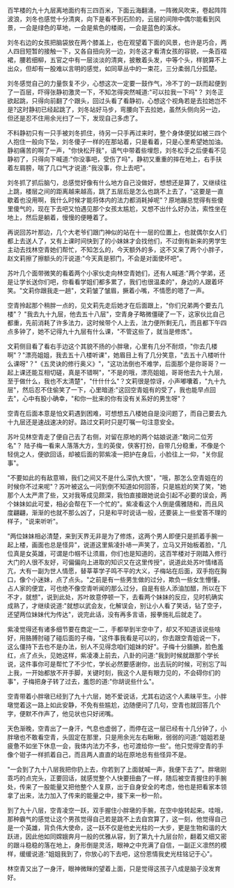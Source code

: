 百竿楼的九十九层离地面约有三四百米，下面云海翻涌，一阵微风吹来，卷起阵阵波浪，刘冬也感觉十分清爽，向下是看不到石阶的，云层的间隙中偶尔能看到风景，一会是绿色的草地，一会是紫色的楼阁，一会是蓝色的溪水。

刘冬右边的女孩把脑袋放在两个膝盖上，也在观望着下面的风景，也许是巧合，两人四目短暂的接触一下，又各自扭向另一边，刘冬这才看清女孩的容貌，一条百褶裙，腰若细柳，五官之中有一层淡淡的清爽，披散着头发，中等个头，样貌算不上出众，但却有一股难以言明的感觉，如同草丛中的一束花，三分柔弱几分孤楚。

刘冬感觉自己的力量恢复不少，心想这次一定要一鼓作气，冷不丁的一跃而起便到了一百层，吓得张静初激灵一下，不知怎得突然喊道:"可以拉我一下吗"？ 刘冬正欲起跳，只得向前翻了个跟头，回过头看了看静初，心想这个视角若是去拉她岂不是?这时静初已经起跳了，刘冬站好马步，弯腰向下去拉她，虽然头侧向另一边，但还是忍不住用余光扫了一下，发现自己多虑了。

不料静初只有一只手被刘冬抓住，待另一只手再过来时，整个身体便犹如被三四个人抱住一般向下坠，刘冬傻子一样的在那站着，只是看着，只是心里希望她加油。静初痛苦的啊了一声，"你快松开我"，语气中带着些埋怨，刘冬松手之后便看不见静初了，只得向下喊道:"你没事吧，受伤了吗"，静初又重重的摔在地上，右手扶着左肩膀，喘了几口气才说道:"我没事，你上去吧"。

刘冬抓了抓后脑勺，总感觉好像有什么地方自己没做好，想想还是算了，又继续往上跳，楼层之间的距离越来越高，跳了五层后是怎么也跳不上去了，"这要是一直歇着也没用啊，我什么时候才能将体内的法力都消耗掉呢"？原地蹦总觉得有些傻里傻气的，现在下去吧又怕遇见那个女孩太尴尬，又想不出什么好办法，索性坐在地上，然后是躺着，慢慢的便睡着了。

再说回苏叶那边，几个大老爷们跟门神似的站在十一层的位置上，也就偶尔女人们都上去送人了，又有上课时间快到了的小妹妹才会找他们，不过倒有新来的男学生主动去找林空青她们帮忙，不知怎么的，今天额外的多，这不又来了两个小胖子，赵文莉擦了擦额头的汗说道:"今天真是邪门，不会是对面使坏吧"。

苏叶几个面带微笑的看着两个小家伙走向林空青她们，还有人喊道:"两个学弟，还是让学长送你们吧，你看看学姐们都多累了，我们也很温柔的"，身边的人跟着坏笑。"文莉你跟我走一趟"，文莉皱了皱眉，撅着小嘴，不情愿的嗯了一声。

空青拎起那个稍胖一点的，见文莉先走后她才在后面跟上，"你们兄弟两个要去几楼"？ "我去九十九层，他去五十八层"，空青身子略微僵硬了一下，这家伙比自己都重，先前消耗了许多法力，这时候带个人上去，法力便所剩无几，而且都下午四点多钟了，她不记得九十九层有什么课，"不管这些了，就当是修炼"。

文莉侧目看了看右手边这个其貌不扬的小胖墩，心里有几分不耐烦，"你去几楼啊"？"漂亮姐姐，我去五十八楼听课"，她眉目上有了几分笑意，"去五十八楼听什么课呀"？"《五灵诀的修行奥义》"，"这功法倒也不难学，后面那个是你哥哥？一起上课还能互相切磋，真是不错啊"，"不是的哦，漂亮姐姐，哥哥他去九十九层，至于做什么，我也不太清楚"，"什什什么"？文莉很是惊讶，小声嘟囔着，"九十九层"，然后忍不住偷笑了一下，心里暗道:"这回空青姐有的受了，我也能早点回去"，心中有股小确幸，"和你一批来的你有没有关系好的男生呀"？

空青在后面本意是怕文莉遇到困难，可想想五八楼她自是没问题了，而自己要去九十九层还是速战速决的好。路过文莉时只是叮嘱一句注意安全。

苏叶见林空青走了便自己去了右侧，对留在原地的两个姑娘说道:"敢问二位芳名"？ 陆子梅一看来人落落大方，生的英俊，侠客打扮，自带几分稳重，不像是个轻佻之人，便欲回话，却被后面的郭紫凌一把护在身后，小脸往上一仰，"关你屁事"。

"不要如此的有敌意嘛，我们之间又不是什么深仇大恨"，"哦，那怎么空青姐在的时候你不过来呢"？苏叶被这么一问到倒不知道如何回答，只是尴尬的笑了笑，"她那个人太严肃了些，又对我等成见颇深，我怕直接跟她说会引起不必要的误会，两个妹妹如此可爱，相必会帮在下一个忙的"。紫凌看这个人倒是儒雅随和，而且风度翩翩，渐渐的也就不那么凶了，只是和平时说话一般，还要装上一些爱答不理的样子，"说来听听"。

"两位妹妹相必清楚，来到天界无非是为了修炼，这两个男人即便只是抓着手腕一起上楼，画面也总是怪异"，说道这里紫凌扑哧一声笑了，立马又开始板着脸，"几位真是女英雄，可谓是巾帼不让须眉，你们也是知道的，这百竿楼对于刚踏入修行大门的人很不友好，可偏偏向上进取的知识又在这里传授"，说道此处苏叶情绪高亢，大有一副为世人情愿，替莘莘学子鸣不平的大义，子梅站在后面，双手抱在胸口，像个小迷妹，点了点头。"之前是有一些男生做的过分，欺负一些女生懵懂，占人家的便宜，可也绝不像空青听闻的那么过分，自是有些人添油加醋，所以在下不才，就想"，说到此处，苏叶故意停顿一下，去看两个妹妹的反应，见时机确实成熟了，才继续说道:"就想以武会友，化解误会，别让小人看了笑话，钻了空子，还望两位妹妹代为传达"，说完此话，没有再多言语，报拳施礼后就走了。

紫凌觉得还有诸多细节要在商定一二，手都举到半空中了，却又不知道该说些啥好，用胳膊肘碰了碰后面的子梅，"这件事我看是可以的，你去跟空青姐说一下，这么僵持下去也不是办法，别人不见得念咱们姐妹的好"。子梅十分腼腆，脸色羞红，点了点头，见她这样，紫凌凑上前去，八卦的问道:"我到时候就跟那个学长说，这件事你可是帮忙了不少忙，学长必然要感谢你，出去玩的时候，可别忘了叫上我，一开始都放不开手脚，关键时刻，我这个人是有眼力见的，不会碍你们的事"，子梅把身子转了过去，羞怨的道:"你胡说些什么"。

空青带着小胖墩已经到了九十六层，她不爱说话，尤其右边这个人素昧平生。小胖墩觉着这一路上如此安静，不免有些尴尬，边随便问了几句，空青也就回答几个字，便默不作声了，他见状也只好闭嘴。

天色渐晚，空青出了一身汗，气息也虚弱了，而停在这一层已经有十几分钟了，小胖墩也不敢看空青，头固定在那里，只是用余光左右瞅瞅，弱弱的问道:"姐姐若是疲惫不如坐下休息一会，我体内法力不多，也可渡给你一些"。他只觉得空青的手像个钳子一样抓着自己，而且两人直直的站在原地总有些怪异不是。

"一会到了九十八层我把你扔上去，你若到了上面就喊一声，我便下去了"。胖墩刚乖巧的点完头，正要回话，就感觉整个人快要扭曲了一样，随后被空青握住的手腕处，传来了一股能量又把他整个人复原，出于自身安全的考虑，他也是把看家本领拿了出来，法力加入了传来的能量之中，接下来一秒一阶。

到了九十八层，空青凌空一跃，双手握住小胖墩的手腕，在空中旋转起来。哇哦，那种霸气的感觉让这个男孩觉得自己若是跳不上去自宫算了，这一刻，他觉得自己是一个英雄，背负伟大使命，这一跃不仅是他史光柱的一大步，更是生物和谐的大跃进，因此他如同嫦娥奔月一般的优雅从容，到了第九十九层台阶，翻着又细又密的跟斗稳稳的落在地上，身形倒是灵活，眼神之中充满了自信，一副正义凛然的模样，缓缓说道:"姐姐我到了，你放心的下去吧，这份恩情我史光柱铭记于心"。

林空青又出了一身汗，眼神微眯的望着上面，只是觉得这孩子八成是脑子没发育好。

